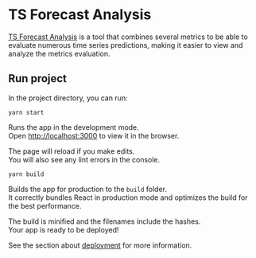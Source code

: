 # TS Forecast Analysis
[TS Forecast Analysis](https://tsforecastanalysis.netlify.app/) is a tool that combines several metrics to be able to evaluate numerous time series predictions, making it easier to view and analyze the metrics evaluation.

## Run project

In the project directory, you can run:

```yarn start```

Runs the app in the development mode.<br />
Open [http://localhost:3000](http://localhost:3000) to view it in the browser.

The page will reload if you make edits.<br />
You will also see any lint errors in the console.

```yarn build```

Builds the app for production to the `build` folder.<br />
It correctly bundles React in production mode and optimizes the build for the best performance.

The build is minified and the filenames include the hashes.<br />
Your app is ready to be deployed!

See the section about [deployment](https://facebook.github.io/create-react-app/docs/deployment) for more information.
